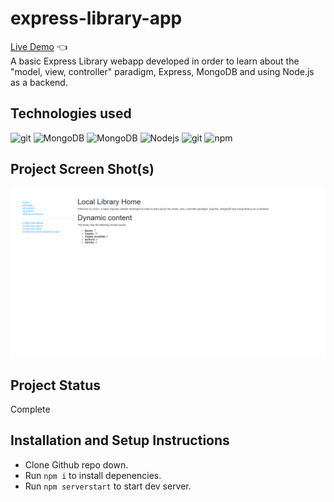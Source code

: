 # express-library-app

[Live Demo]() :point_left:  
A basic Express Library webapp developed in order to learn about the "model, view, controller" paradigm, Express, MongoDB and using Node.js as a backend.

## Technologies used

<p>
  <img alt="git" src="https://img.shields.io/badge/javascript-%23323330.svg?style=flat-square&&logo=javascript&logoColor=%23F7DF1E" />
  <img alt="MongoDB" src="https://img.shields.io/badge/-MongoDB-13aa52?style=flat-square&logo=mongodb&logoColor=white" />
  <img alt="MongoDB" src="https://img.shields.io/badge/express.js-%23404d59.svg?style=flat-square&logo=express&logoColor=%2361DAFB" />
  <img alt="Nodejs" src="https://img.shields.io/badge/-Nodejs-43853d?style=flat-square&logo=Node.js&logoColor=white" />
  <img alt="git" src="https://img.shields.io/badge/-Git-F05032?style=flat-square&logo=git&logoColor=white" />
  <img alt="npm" src="https://img.shields.io/badge/-NPM-CB3837?style=flat-square&logo=npm&logoColor=white" />
</p>

## Project Screen Shot(s)

![](/project.png)

## Project Status

Complete

## Installation and Setup Instructions

- Clone Github repo down.
- Run `npm i` to install depenencies.
- Run `npm serverstart` to start dev server.